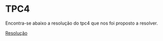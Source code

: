 # TPC4


Encontra-se abaixo a resolução do tpc4 que nos foi proposto a resolver.

 [Resolução](analisador.ipynb)